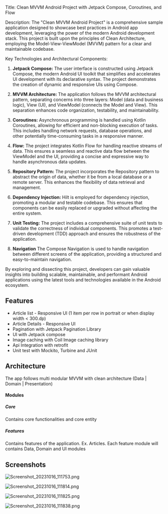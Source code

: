 Title: Clean MVVM Android Project with Jetpack Compose, Coroutines, and Flow

Description: The "Clean MVVM Android Project" is a comprehensive sample application designed to showcase best practices in Android app development, leveraging the power of the modern Android development stack. This project is built upon the principles of Clean Architecture, employing the Model-View-ViewModel (MVVM) pattern for a clear and maintainable codebase.

Key Technologies and Architectural Components:

1.  **Jetpack Compose:** The user interface is constructed using Jetpack Compose, the modern Android UI toolkit that simplifies and accelerates UI development with its declarative syntax. The project demonstrates the creation of dynamic and responsive UIs using Compose.

2.  **MVVM Architecture:** The application follows the MVVM architectural pattern, separating concerns into three layers: Model (data and business logic), View (UI), and ViewModel (connects the Model and View). This separation enhances code organization, testability, and maintainability.

3.  **Coroutines:** Asynchronous programming is handled using Kotlin Coroutines, allowing for efficient and non-blocking execution of tasks. This includes handling network requests, database operations, and other potentially time-consuming tasks in a responsive manner.

4.  **Flow:** The project integrates Kotlin Flow for handling reactive streams of data. This ensures a seamless and reactive data flow between the ViewModel and the UI, providing a concise and expressive way to handle asynchronous data updates.

5.  **Repository Pattern:** The project incorporates the Repository pattern to abstract the origin of data, whether it be from a local database or a remote server. This enhances the flexibility of data retrieval and management.

6.  **Dependency Injection:**  Hilt  is employed for dependency injection, promoting a modular and testable codebase. This ensures that components can be easily replaced or upgraded without affecting the entire system.

7.  **Unit Testing:** The project includes a comprehensive suite of unit tests to validate the correctness of individual components. This promotes a test-driven development (TDD) approach and ensures the robustness of the application.

8.  **Navigation** The Compose  Navigation  is used to handle navigation between different screens of the application, providing a structured and easy-to-maintain navigation.

By exploring and dissecting this project, developers can gain valuable insights into building scalable, maintainable, and performant Android applications using the latest tools and technologies available in the Android ecosystem.


## Features
- Article list - Responsive UI (1 item per row in portrait or when display width < 300.dp)
- Article Details - Responsive UI
- Pagination with Jetpack Pagination Library
- UI with Jetpack compose
- Image caching with Coil Image caching library
- Api Integration with retrofit
- Unit test with Mockito, Turbine and JUnit

## Architecture
The app follows multi modular MVVM with clean architecture (Data | Domain | Presentation)

#### Modules
##### Core
Contains core functionalities and core entity

##### Features
Contains features of the application. Ex. Articles.  Each feature module will contains Data, Domain and UI modules

## Screenshots

![Screenshot_20231016_111753.png](Screenshot_20231016_111753.png)

![Screenshot_20231016_111814.png](Screenshot_20231016_111814.png)

![Screenshot_20231016_111825.png](Screenshot_20231016_111825.png)

![Screenshot_20231016_111838.png](Screenshot_20231016_111838.png)


